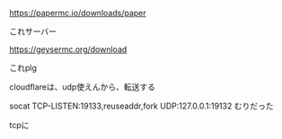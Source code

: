 https://papermc.io/downloads/paper

これサーバー

https://geysermc.org/download

これplg


cloudflareは、udp使えんから、転送する

 socat TCP-LISTEN:19133,reuseaddr,fork UDP:127.0.0.1:19132 むりだった

 tcpに
